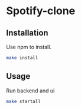 # Spotify-clone

## Installation

Use npm to install.

```bash
make install
```

## Usage

Run backend and ui

```bash
make startall
```